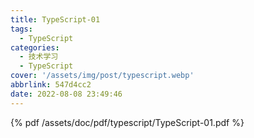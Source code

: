 ```yaml
---
title: TypeScript-01
tags:
  - TypeScript
categories:
  - 技术学习
  - TypeScript
cover: '/assets/img/post/typescript.webp'
abbrlink: 547d4cc2
date: 2022-08-08 23:49:46
---
```


{% pdf /assets/doc/pdf/typescript/TypeScript-01.pdf %}
